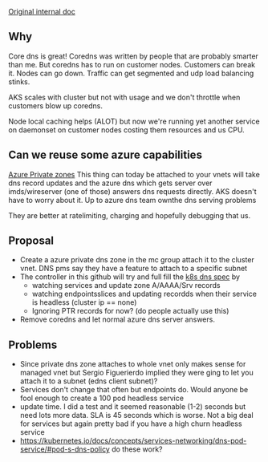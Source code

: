 [Original internal doc](https://msazure.visualstudio.com/CloudNativeCompute/_wiki/wikis/personalplayground/710773/Azure-dns-for-kubernetes)

## Why 
Core dns is great! Coredns was written by people that are probably smarter than me. 
But coredns has to run on customer nodes. Customers can break it. Nodes can go down. Traffic can get segmented and udp load balancing stinks.

AKS scales with cluster but not with usage and we don't throttle when customers blow up coredns. 

Node local caching helps (ALOT) but now we're running yet another service on daemonset on customer nodes costing them resources and us CPU. 


## Can we reuse some azure capabilities

[Azure Private zones](https://learn.microsoft.com/en-us/azure/dns/private-dns-privatednszone)
This thing can today be attached to your vnets will take dns record updates and the azure dns which gets server over imds/wireserver (one of those) answers dns requests directly. AKS doesn't have to worry about it. Up to azure dns team ownthe dns serving problems

They are better at ratelimiting, charging and hopefully debugging that us. 

## Proposal 
* Create a azure private dns zone in the mc group attach it to the cluster vnet. DNS pms say they have a feature to attach to a specific subnet
* The controller in this github will try and full fill the [k8s dns spec](https://github.com/kubernetes/dns/blob/master/docs/specification.md#22---record-for-schema-version) by 
  * watching services and update zone A/AAAA/Srv records
  * watching endpointsslices and updating recordds when their service is headless (cluster ip == none) 
  * Ignoring PTR records for now? (do people actually use this)
* Remove coredns and let normal azure dns server answers.

## Problems
* Since private dns zone attaches to whole vnet only makes sense for managed vnet but Sergio Figuerierdo implied they were ging to let you attach it to a subnet (edns client subnet)?
* Services don't change that often but endpoints do. Would anyone be fool enough to create a 100 pod headless service 
* update time. I did a test and it seemed reasonable (1-2) seconds but need lots more data. SLA is 45 seconds which is worse. Not a big deal for services but again pretty bad if you have a high churn headless service
* https://kubernetes.io/docs/concepts/services-networking/dns-pod-service/#pod-s-dns-policy do these work? 

